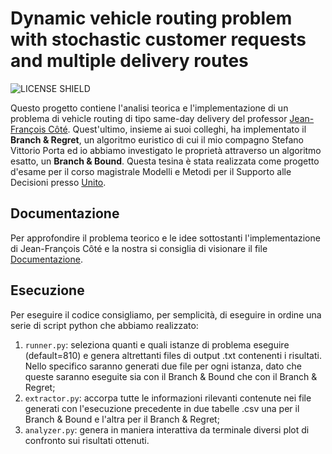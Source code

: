 # Dynamic vehicle routing problem with stochastic customer requests and multiple delivery routes
![LICENSE SHIELD](https://img.shields.io/badge/license-GPL3-red)

Questo progetto contiene l'analisi teorica e l'implementazione di un problema di vehicle routing di tipo same-day delivery del professor [Jean-François Côté](https://www4.fsa.ulaval.ca/enseignant/jean-francois-cote/). Quest'ultimo, insieme ai suoi colleghi, ha implementato il **Branch & Regret**, un algoritmo euristico di cui il mio compagno Stefano Vittorio Porta ed io abbiamo investigato le proprietà attraverso un algoritmo esatto, un **Branch & Bound**. Questa tesina è stata realizzata come progetto d'esame per il corso magistrale Modelli e Metodi per il Supporto alle Decisioni presso [Unito](https://www.unito.it/).

## Documentazione
Per approfondire il problema teorico e le idee sottostanti l'implementazione di Jean-François Côté e la nostra si consiglia di visionare il file [Documentazione](./documentation/Paper.pdf).

## Esecuzione
Per eseguire il codice consigliamo, per semplicità, di eseguire in ordine una serie di script python che abbiamo realizzato:
1. `runner.py`: seleziona quanti e quali istanze di problema eseguire (default=810) e genera altrettanti files di output .txt contenenti i risultati. Nello specifico saranno generati due file per ogni istanza, dato che queste saranno eseguite sia con il Branch & Bound che con il Branch & Regret;
2. `extractor.py`: accorpa tutte le informazioni rilevanti contenute nei file generati con l'esecuzione precedente in due tabelle .csv una per il Branch & Bound e l'altra per il Branch & Regret;
3. `analyzer.py`: genera in maniera interattiva da terminale diversi plot di confronto sui risultati ottenuti.
